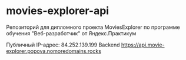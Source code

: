 # movies-explorer-api

Репозиторий для дипломного проекта MoviesExplorer по программе обучения "Веб-разработчик" от Яндекс.Практикум

Публичный IP-адрес: 84.252.139.199
Backend https://api.movie-explorer.popova.nomoredomains.rocks
